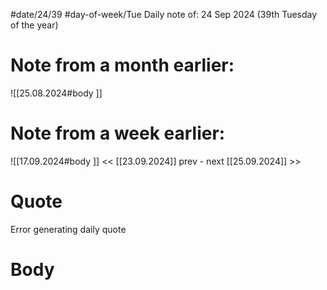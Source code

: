 
#date/24/39
#day-of-week/Tue
Daily note of: 24 Sep 2024 (39th Tuesday of the year)

# Note from a month earlier:
![[25.08.2024#body ]]

# Note from a week earlier:
![[17.09.2024#body ]]
 << [[23.09.2024]] prev - next [[25.09.2024]] >>
# Quote

Error generating daily quote
# Body

